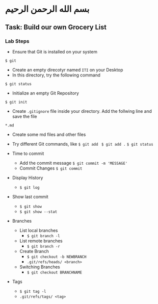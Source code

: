 # بسم الله الرحمن الرحيم

## Task: Build our own Grocery List

### Lab Steps

- Ensure that Git is installed on your system

`$ git`

- Create an empty direcotyr named `ITI` on your Desktop
- In this directory, try the following command

`$ git status`

- Initialize an empty Git Repository

`$ git init`

- Create `.gitignore` file inside your directory. Add the follwing line and save the file

`*.md`

- Create some md files and other files
- Try different Git commands, like
`$ git add `
`$ git add .`
`$ git status`

- Time to commit
  - Add the commit message
  `$ git commit -m 'MESSAGE'`
  - Commit Changes
  `$ git commit`

- Display History
  - `$ git log`

- Show last commit
  - `$ git show`
  - `$ git show --stat`

- Branches
  - List local branches
    - `$ git branch -l`
  - List remote branches
    - `$ git branch -r`
  - Create Branch
    - `$ git checkout -b NEWBRANCH`
    - `.git/refs/heads/ <branch>`
  - Switching Branches
    - `$ git checkout BRANCHNAME`

- Tags
  - `$ git tag -l`
  - `.git/refs/tags/ <tag>`

